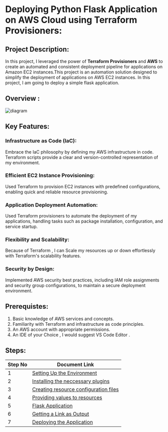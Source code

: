 # Deploying Python Flask Application on AWS Cloud using Terraform Provisioners:
## Project Description:
In this project, I leveraged the power of **Terraform Provisioners** and **AWS** to create an automated and consistent deployment pipeline for applications on Amazon EC2 instances.This project is an automation solution designed to simplify the deployment of applications on AWS EC2 instances. In this project, I am going to deploy a simple flask application.

## Overview :
![diagram](https://github.com/mathesh-me/application-deployment-in-aws-terraform/assets/144098846/03e4386d-3d6f-4d96-ba07-fe828175a634)


## Key Features:    

### Infrastructure as Code (IaC): 
Embrace the IaC philosophy by defining my AWS infrastructure in code. Terraform scripts provide a clear and version-controlled representation of my environment.

### Efficient EC2 Instance Provisioning: 
Used Terraform to provision EC2 instances with predefined configurations, enabling quick and reliable resource provisioning.

### Application Deployment Automation: 
Used Terraform provisioners to automate the deployment of my applications, handling tasks such as package installation, configuration, and service startup.

### Flexibility and Scalability: 
Because of Terraform , I can Scale my resources up or down effortlessly with Terraform's scalability features.

### Security by Design: 
Implemented AWS security best practices, including IAM role assignments and security group configurations, to maintain a secure deployment environment.

## Prerequistes:
1. Basic knowledge of AWS services and concepts.<br>
2. Familiarity with Terraform and infrastructure as code principles.<br>
3. An AWS account with appropriate permissions.<br>
4. An IDE of your Choice , I would suggest VS Code Editor .<br>

## Steps:
| Step No | Document Link |
| ------ | ------ |
| 1 | [Setting Up the Environment][Step-1] |
| 2 | [Installing the neccessary plugins][Step-2] |
| 3 | [Creating resource configuration files][Step-3] |
| 4 | [Providing values to resources][Step-4] |
| 5 | [Flask Application][Step-5] |
| 6 | [Getting a Link as Output][Step-6] |
| 7 | [Deploying the Application][Step-7] |

   [Step-1]: <./setup.md>
   [Step-2]: <./providers.md>   
   [Step-3]: <./resources.md>
   [Step-4]: <./variables.md>
   [Step-5]: <./flask-app.md>   
   [Step-6]: <./outputs.md>
   [Step-7]: <./deployment.md>
